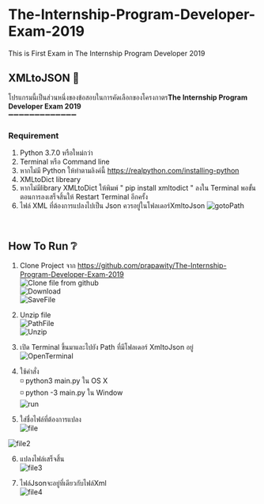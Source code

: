 # The-Internship-Program-Developer-Exam-2019
This is First Exam in The Internship Program Developer 2019
## XMLtoJSON 🏡
โปรแกรมนี้เป็นส่วนหนึ่งของข้อสอบในการคัดเลือกของโครงกาตร<b>The Internship Program Developer Exam 2019</b>
<br />
:heavy_minus_sign::heavy_minus_sign::heavy_minus_sign::heavy_minus_sign::heavy_minus_sign::heavy_minus_sign::heavy_minus_sign::heavy_minus_sign::heavy_minus_sign::heavy_minus_sign::heavy_minus_sign::heavy_minus_sign::heavy_minus_sign:

### Requirement
1. Python 3.7.0 หรือใหม่กว่า
2. Terminal หรือ Command line
3. หากไม่มี Python ให้ทำตามลิงค์นี้ https://realpython.com/installing-python
4. XMLtoDict libreary
5. หากไม่มีlibrary XMLtoDict ให้พิมพ์ " pip install xmltodict " ลงใน Terminal พอขั้นตอนการลงเสร็จสิ้นให้ Restart Terminal อีกครั้ง 
6. ไฟล์ XML ที่ต้องการแปลงไปเป็น Json ควรอยู่ในโฟลเดอร์XmltoJson
![gotoPath](https://github.com/prapawity/The-Internship-Program-Developer-Exam-2019/blob/master/ReadmePic/18.png?raw=true)<br>


 &nbsp;&nbsp;&nbsp;
 ## How To Run ❔ 
1. Clone Project จาก https://github.com/prapawity/The-Internship-Program-Developer-Exam-2019<br>
![Clone file from github](https://github.com/prapawity/The-Internship-Program-Developer-Exam-2019/blob/master/ReadmePic/1.png?raw=true)<br>
![Download](https://github.com/prapawity/The-Internship-Program-Developer-Exam-2019/blob/master/ReadmePic/2.png?raw=true)<br>
![SaveFile](https://github.com/prapawity/The-Internship-Program-Developer-Exam-2019/blob/master/ReadmePic/3.png?raw=true)<br>
 2. Unzip file<br>
![PathFile](https://github.com/prapawity/The-Internship-Program-Developer-Exam-2019/blob/master/ReadmePic/4.png?raw=true)<br>
![Unzip](https://github.com/prapawity/The-Internship-Program-Developer-Exam-2019/blob/master/ReadmePic/5.png?raw=true)<br>
3. เปิด Terminal ขึ้นมาและไปยัง Path ที่มีโฟลเดอร์ XmltoJson อยู่<br>
![OpenTerminal](https://github.com/prapawity/The-Internship-Program-Developer-Exam-2019/blob/master/ReadmePic/17.png?raw=true)<br>

4. ใช้คำสั่ง <br> ◽ python3 main.py ใน OS X<br> ◽ python -3 main.py ใน Window<br>
![run](https://github.com/prapawity/The-Internship-Program-Developer-Exam-2019/blob/master/ReadmePic/20.png?raw=true)<br>

5. ใส่ชื่อไฟล์ที่ต้องการแปลง<br>
![file](https://github.com/prapawity/The-Internship-Program-Developer-Exam-2019/blob/master/ReadmePic/21.png?raw=true)<br>

![file2](https://github.com/prapawity/The-Internship-Program-Developer-Exam-2019/blob/master/ReadmePic/22.png?raw=true)<br>

6. แปลงไฟล์เสร็จสิ้น<br>
![file3](https://github.com/prapawity/The-Internship-Program-Developer-Exam-2019/blob/master/ReadmePic/23.png?raw=true)<br>

7. ไฟล์Jsonจะอยู่ที่เดียวกับไฟล์Xml<br>
![file4](https://github.com/prapawity/The-Internship-Program-Developer-Exam-2019/blob/master/ReadmePic/24.png?raw=true)<br>